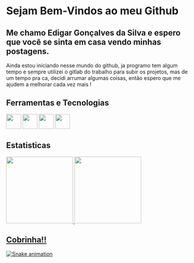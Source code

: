 <h1> Sejam Bem-Vindos ao meu Github</h1>

<h2>Me chamo <strong>Edigar Gonçalves da Silva</strong> e espero que você se sinta em casa vendo minhas postagens.</h2>

<p>
  Ainda estou iniciando nesse mundo do github, ja programo tem algum tempo e sempre utilizei o gitlab do trabalho para subir os projetos, mas de um tempo pra ca, decidi arrumar algumas coisas, então espero que me ajudem a melhorar cada vez mais ! 
</p>

## Ferramentas e Tecnologias


<img loading="lazy" src="https://cdn.jsdelivr.net/gh/devicons/devicon@latest/icons/java/java-original.svg" width="40" height="40"/> <img loading="lazy" src="https://cdn.jsdelivr.net/gh/devicons/devicon@latest/icons/python/python-original.svg" width="40" height="40"/> <img loading="lazy" src="https://cdn.jsdelivr.net/gh/devicons/devicon@latest/icons/javascript/javascript-original.svg" width="40" height="40"/> <img loading="lazy" src="https://cdn.jsdelivr.net/gh/devicons/devicon@latest/icons/docker/docker-original.svg" width="40" height="40"/> 


## Estatisticas

<div>
<a href="https://github.com/edigargon">
<img loading="lazy" height="180em" src="https://github-readme-stats.vercel.app/api/top-langs/?username=edigargon&layout=compact&langs_count=7&theme=dracula"/>
<img loading="lazy" height="180em" src="https://github-readme-stats.vercel.app/api?username=edigargon&show_icons=true&theme=dracula&include_all_commits=true&count_private=true"/>
</div>



## Cobrinha!! 
![Snake animation](https://github.com/edigargon/edigargon/blob/output/github-contribution-grid-snake.svg)
          

<!--
**edigargon/edigargon** is a ✨ _special_ ✨ repository because its `README.md` (this file) appears on your GitHub profile.

Here are some ideas to get you started:

- 🔭 I’m currently working on ...
- 🌱 I’m currently learning ...
- 👯 I’m looking to collaborate on ...
- 🤔 I’m looking for help with ...
- 💬 Ask me about ...
- 📫 How to reach me: ...
- 😄 Pronouns: ...
- ⚡ Fun fact: ...
-->
